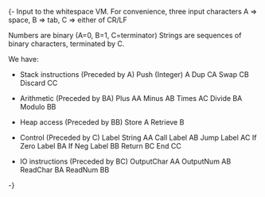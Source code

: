 {- Input to the whitespace VM.
   For convenience, three input characters 
       A => space, B => tab, C => either of CR/LF

Numbers are binary (A=0, B=1, C=terminator)
Strings are sequences of binary characters, terminated by C.

We have:

* Stack instructions (Preceded by A)
     Push (Integer)    A
     Dup           CA
     Swap          CB
     Discard       CC

* Arithmetic (Preceded by BA)
     Plus          AA
     Minus         AB
     Times         AC
     Divide        BA
     Modulo        BB

* Heap access (Preceded by BB)
     Store         A
     Retrieve      B

* Control     (Preceded by C)
     Label String  AA
     Call Label    AB
     Jump Label    AC
     If Zero Label BA
     If Neg Label  BB
     Return        BC
     End           CC

* IO instructions (Preceded by BC)
     OutputChar    AA
     OutputNum     AB
     ReadChar      BA
     ReadNum       BB

-}
